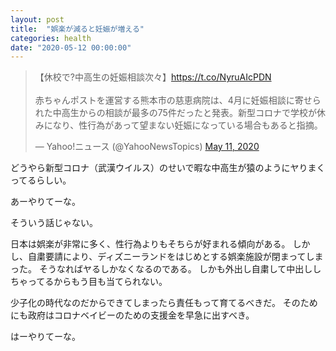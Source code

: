 ```yaml
---
layout: post
title:  "娯楽が減ると妊娠が増える"
categories: health
date: "2020-05-12 00:00:00"
---
```


<blockquote class="twitter-tweet tw-align-center"><p lang="ja" dir="ltr">【休校で?中高生の妊娠相談次々】<a href="https://t.co/NyruAIcPDN">https://t.co/NyruAIcPDN</a><br><br>赤ちゃんポストを運営する熊本市の慈恵病院は、4月に妊娠相談に寄せられた中高生からの相談が最多の75件だったと発表。新型コロナで学校が休みになり、性行為があって望まない妊娠になっている場合もあると指摘。</p>&mdash; Yahoo!ニュース (@YahooNewsTopics) <a href="https://twitter.com/YahooNewsTopics/status/1259826653338824704?ref_src=twsrc%5Etfw">May 11, 2020</a></blockquote> <script async src="https://platform.twitter.com/widgets.js" charset="utf-8"></script>

どうやら新型コロナ（武漢ウイルス）のせいで暇な中高生が猿のようにヤりまくってるらしい。

あーやりてーな。

そういう話じゃない。

日本は娯楽が非常に多く、性行為よりもそちらが好まれる傾向がある。
しかし、自粛要請により、ディズニーランドをはじめとする娯楽施設が閉まってしまった。
そうなればヤるしかなくなるのである。
しかも外出し自粛して中出ししちゃってるからもう目も当てられない。

少子化の時代なのだからできてしまったら責任もって育てるべきだ。
そのためにも政府はコロナベイビーのための支援金を早急に出すべき。

はーやりてーな。
